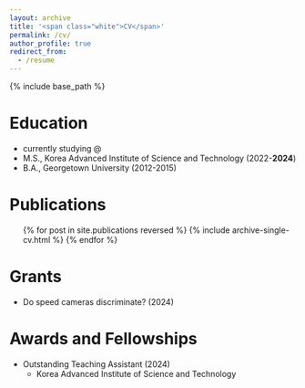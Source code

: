 ```yaml
---
layout: archive
title: '<span class="white">CV</span>'
permalink: /cv/
author_profile: true
redirect_from:
  - /resume
---
```


{% include base_path %}

Education
======
* currently studying @
* M.S., Korea Advanced Institute of Science and Technology (2022-<b>2024</b>)
* B.A., Georgetown University (2012-2015)

Publications
======
  <ul>{% for post in site.publications reversed %}
    {% include archive-single-cv.html %}
  {% endfor %}</ul>

Grants
======
* Do speed cameras discriminate? (2024)

Awards and Fellowships
======
* Outstanding Teaching Assistant (2024) 
  * Korea Advanced Institute of Science and Technology
